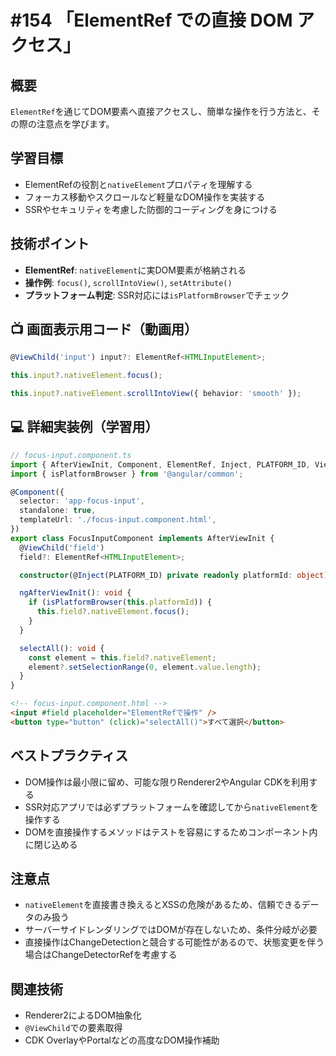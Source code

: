 # #154 「ElementRef での直接 DOM アクセス」

## 概要
`ElementRef`を通じてDOM要素へ直接アクセスし、簡単な操作を行う方法と、その際の注意点を学びます。

## 学習目標
- ElementRefの役割と`nativeElement`プロパティを理解する
- フォーカス移動やスクロールなど軽量なDOM操作を実装する
- SSRやセキュリティを考慮した防御的コーディングを身につける

## 技術ポイント
- **ElementRef**: `nativeElement`に実DOM要素が格納される
- **操作例**: `focus()`, `scrollIntoView()`, `setAttribute()`
- **プラットフォーム判定**: SSR対応には`isPlatformBrowser`でチェック

## 📺 画面表示用コード（動画用）

```typescript
@ViewChild('input') input?: ElementRef<HTMLInputElement>;
```

```typescript
this.input?.nativeElement.focus();
```

```typescript
this.input?.nativeElement.scrollIntoView({ behavior: 'smooth' });
```

## 💻 詳細実装例（学習用）
```typescript
// focus-input.component.ts
import { AfterViewInit, Component, ElementRef, Inject, PLATFORM_ID, ViewChild } from '@angular/core';
import { isPlatformBrowser } from '@angular/common';

@Component({
  selector: 'app-focus-input',
  standalone: true,
  templateUrl: './focus-input.component.html',
})
export class FocusInputComponent implements AfterViewInit {
  @ViewChild('field')
  field?: ElementRef<HTMLInputElement>;

  constructor(@Inject(PLATFORM_ID) private readonly platformId: object) {}

  ngAfterViewInit(): void {
    if (isPlatformBrowser(this.platformId)) {
      this.field?.nativeElement.focus();
    }
  }

  selectAll(): void {
    const element = this.field?.nativeElement;
    element?.setSelectionRange(0, element.value.length);
  }
}
```

```html
<!-- focus-input.component.html -->
<input #field placeholder="ElementRefで操作" />
<button type="button" (click)="selectAll()">すべて選択</button>
```

## ベストプラクティス
- DOM操作は最小限に留め、可能な限りRenderer2やAngular CDKを利用する
- SSR対応アプリでは必ずプラットフォームを確認してから`nativeElement`を操作する
- DOMを直接操作するメソッドはテストを容易にするためコンポーネント内に閉じ込める

## 注意点
- `nativeElement`を直接書き換えるとXSSの危険があるため、信頼できるデータのみ扱う
- サーバーサイドレンダリングではDOMが存在しないため、条件分岐が必要
- 直接操作はChangeDetectionと競合する可能性があるので、状態変更を伴う場合はChangeDetectorRefを考慮する

## 関連技術
- Renderer2によるDOM抽象化
- `@ViewChild`での要素取得
- CDK OverlayやPortalなどの高度なDOM操作補助
